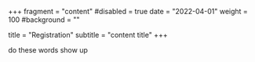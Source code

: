 +++
fragment = "content"
#disabled = true
date = "2022-04-01"
weight = 100
#background = ""

title = "Registration"
subtitle = "content title"
+++

do these words show up

